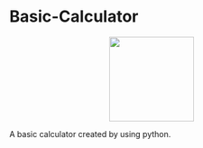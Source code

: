# Basic-Calculator
<p align="center">
  <img height=150 src="https://tse1.mm.bing.net/th?id=OIP.csWxgz_NhdqdDA1DcGXjQAAAAA&pid=Api&P=0&w=185&h=185">

</p>
A basic calculator created by using python.

